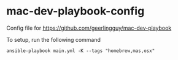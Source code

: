 # mac-dev-playbook-config
Config file for https://github.com/geerlingguy/mac-dev-playbook

To setup, run the following command

`ansible-playbook main.yml -K --tags "homebrew,mas,osx"`
